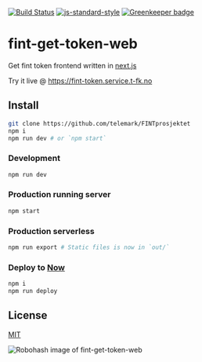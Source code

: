 [![Build Status](https://travis-ci.org/telemark/fint-get-token-web.svg?branch=master)](https://travis-ci.org/telemark/fint-get-token-web)
[![js-standard-style](https://img.shields.io/badge/code%20style-standard-brightgreen.svg?style=flat)](https://github.com/feross/standard)
[![Greenkeeper badge](https://badges.greenkeeper.io/telemark/fint-get-token-web.svg)](https://greenkeeper.io/)

# fint-get-token-web

Get fint token frontend written in [next.js](github.com/zeit/next.js)

Try it live @ https://fint-token.service.t-fk.no

## Install

```bash
git clone https://github.com/telemark/FINTprosjektet
npm i
npm run dev # or `npm start`
```

### Development
```bash
npm run dev
```

### Production running server
```bash
npm start
```

### Production serverless
```bash
npm run export # Static files is now in `out/`
```

### Deploy to [Now](https://zeit.co/now)
```bash
npm i
npm run deploy
```

## License

[MIT](LICENSE)

![Robohash image of fint-get-token-web](https://robots.kebabstudios.party/fint-get-token-web.png "Robohash image of fint-get-token-web")

